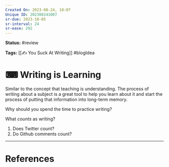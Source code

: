 ```yaml
---
Created On: 2023-08-24, 10:07
Unique ID: 202308241007
sr-due: 2023-10-05
sr-interval: 24
sr-ease: 292
---
```

**Status:** #review 

**Tags:** [[✍️ You Suck At Writing]] #blogIdea 

# ⌨ Writing is Learning

Similar to the concept that teaching is understanding. The process of writing about a subject is a great tool to help you learn about it and start the process of putting that information into long-term memory. 

Why should you spend the time to practice writing? 


What *counts* as writing? 
1. Does Twitter count?
2. Do Github comments count?




---
# References
